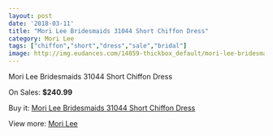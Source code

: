 ```yaml
---
layout: post
date: '2018-03-11'
title: "Mori Lee Bridesmaids 31044 Short Chiffon Dress"
category: Mori Lee
tags: ["chiffon","short","dress","sale","bridal"]
image: http://img.eudances.com/14859-thickbox_default/mori-lee-bridesmaids-31044-short-chiffon-dress.jpg
---
```

Mori Lee Bridesmaids 31044 Short Chiffon Dress

On Sales: **$240.99**
<a href="https://www.eudances.com/en/mori-lee/4428-mori-lee-bridesmaids-31044-short-chiffon-dress.html"><amp-img layout="responsive" width="600" height="600" src="//img.eudances.com/14859-thickbox_default/mori-lee-bridesmaids-31044-short-chiffon-dress.jpg" alt="Mori Lee Bridesmaids 31044 Short Chiffon Dress 0" /></a>
<a href="https://www.eudances.com/en/mori-lee/4428-mori-lee-bridesmaids-31044-short-chiffon-dress.html"><amp-img layout="responsive" width="600" height="600" src="//img.eudances.com/14864-thickbox_default/mori-lee-bridesmaids-31044-short-chiffon-dress.jpg" alt="Mori Lee Bridesmaids 31044 Short Chiffon Dress 1" /></a>
<a href="https://www.eudances.com/en/mori-lee/4428-mori-lee-bridesmaids-31044-short-chiffon-dress.html"><amp-img layout="responsive" width="600" height="600" src="//img.eudances.com/14863-thickbox_default/mori-lee-bridesmaids-31044-short-chiffon-dress.jpg" alt="Mori Lee Bridesmaids 31044 Short Chiffon Dress 2" /></a>
<a href="https://www.eudances.com/en/mori-lee/4428-mori-lee-bridesmaids-31044-short-chiffon-dress.html"><amp-img layout="responsive" width="600" height="600" src="//img.eudances.com/14862-thickbox_default/mori-lee-bridesmaids-31044-short-chiffon-dress.jpg" alt="Mori Lee Bridesmaids 31044 Short Chiffon Dress 3" /></a>
<a href="https://www.eudances.com/en/mori-lee/4428-mori-lee-bridesmaids-31044-short-chiffon-dress.html"><amp-img layout="responsive" width="600" height="600" src="//img.eudances.com/14861-thickbox_default/mori-lee-bridesmaids-31044-short-chiffon-dress.jpg" alt="Mori Lee Bridesmaids 31044 Short Chiffon Dress 4" /></a>
<a href="https://www.eudances.com/en/mori-lee/4428-mori-lee-bridesmaids-31044-short-chiffon-dress.html"><amp-img layout="responsive" width="600" height="600" src="//img.eudances.com/14860-thickbox_default/mori-lee-bridesmaids-31044-short-chiffon-dress.jpg" alt="Mori Lee Bridesmaids 31044 Short Chiffon Dress 5" /></a>

Buy it: [Mori Lee Bridesmaids 31044 Short Chiffon Dress](https://www.eudances.com/en/mori-lee/4428-mori-lee-bridesmaids-31044-short-chiffon-dress.html "Mori Lee Bridesmaids 31044 Short Chiffon Dress")

View more: [Mori Lee](https://www.eudances.com/en/65-mori-lee "Mori Lee")